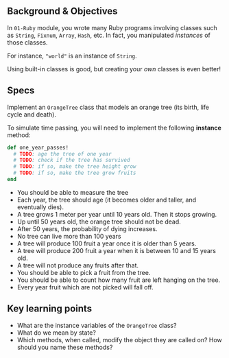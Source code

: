 ## Background & Objectives

In `01-Ruby` module, you wrote many Ruby programs involving classes such as `String`, `Fixnum`, `Array`, `Hash`, etc. In fact, you manipulated *instances* of those classes.

For instance, `"world"` is an instance of `String`.

Using built-in classes is good, but creating your *own* classes is even better!

## Specs

Implement an `OrangeTree` class that models an orange tree (its birth, life cycle and death).

To simulate time passing, you will need to implement the following **instance** method:

```ruby
def one_year_passes!
  # TODO: age the tree of one year
  # TODO: check if the tree has survived
  # TODO: if so, make the tree height grow
  # TODO: if so, make the tree grow fruits
end
```

- You should be able to measure the tree
- Each year, the tree should age (it becomes older and taller, and eventually dies).
- A tree grows 1 meter per year until 10 years old. Then it stops growing.
- Up until 50 years old, the orange tree should not be dead.
- After 50 years, the probability of dying increases.
- No tree can live more than 100 years
- A tree will produce 100 fruit a year once it is older than 5 years.
- A tree will produce 200 fruit a year when it is between 10 and 15 years old.
- A tree will not produce any fruits after that.
- You should be able to pick a fruit from the tree.
- You should be able to count how many fruit are left hanging on the tree.
- Every year fruit which are not picked will fall off.

## Key learning points

- What are the instance variables of the `OrangeTree` class?
- What do we mean by state?
- Which methods, when called, modify the object they are called on? How should you name these methods?
